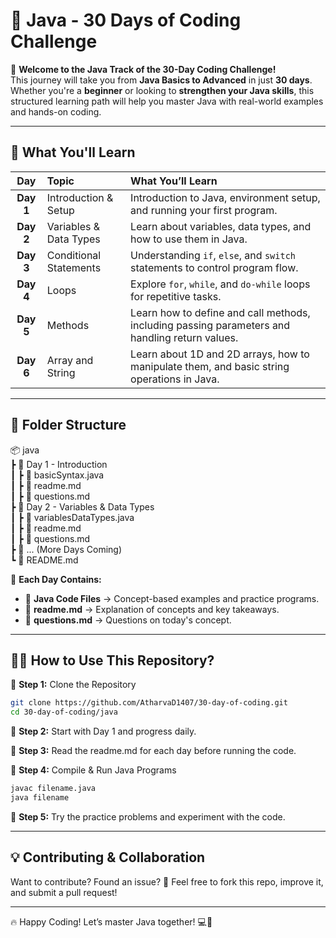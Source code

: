 # 🚀 Java - 30 Days of Coding Challenge

🎯 **Welcome to the Java Track of the 30-Day Coding Challenge!**  
This journey will take you from **Java Basics to Advanced** in just **30 days**. Whether you're a **beginner** or looking to **strengthen your Java skills**, this structured learning path will help you master Java with real-world examples and hands-on coding.

---

## 📌 What You'll Learn

|  **Day**  | **Topic**              | **What You’ll Learn**                                                                          |
| :-------: | :--------------------- | :--------------------------------------------------------------------------------------------- |
| **Day 1** | Introduction & Setup   | Introduction to Java, environment setup, and running your first program.                       |
| **Day 2** | Variables & Data Types | Learn about variables, data types, and how to use them in Java.                                |
| **Day 3** | Conditional Statements | Understanding `if`, `else`, and `switch` statements to control program flow.                   |
| **Day 4** | Loops                  | Explore `for`, `while`, and `do-while` loops for repetitive tasks.                             |
| **Day 5** | Methods                | Learn how to define and call methods, including passing parameters and handling return values. |
| **Day 6** | Array and String       | Learn about 1D and 2D arrays, how to manipulate them, and basic string operations in Java.     |

---

## 📂 **Folder Structure**

📦 java <br>
┣ 📂 Day 1 - Introduction <br>
┃ ┣ 📜 basicSyntax.java <br>
┃ ┣ 📜 readme.md <br>
┃ ┣ 📜 questions.md <br>
┣ 📂 Day 2 - Variables & Data Types <br>
┃ ┣ 📜 variablesDataTypes.java <br>
┃ ┣ 📜 readme.md <br>
┃ ┣ 📜 questions.md <br>
┣ 📂 ... (More Days Coming) <br>
┗ 📜 README.md <br>

📌 **Each Day Contains:**

- 📜 **Java Code Files** → Concept-based examples and practice programs.
- 📄 **readme.md** → Explanation of concepts and key takeaways.
- 📜 **questions.md** → Questions on today's concept.

---

## 🏃‍♂️ **How to Use This Repository?**

📌 **Step 1:** Clone the Repository

```bash
git clone https://github.com/AtharvaD1407/30-day-of-coding.git
cd 30-day-of-coding/java
```

📌 **Step 2:** Start with Day 1 and progress daily.

📌 **Step 3:** Read the readme.md for each day before running the code.

📌 **Step 4:** Compile & Run Java Programs

```bash
javac filename.java
java filename
```

📌 **Step 5:** Try the practice problems and experiment with the code.

---

## 💡 Contributing & Collaboration

Want to contribute? Found an issue? 🤔
Feel free to fork this repo, improve it, and submit a pull request!

---

🔥 Happy Coding! Let’s master Java together! 💻🚀
